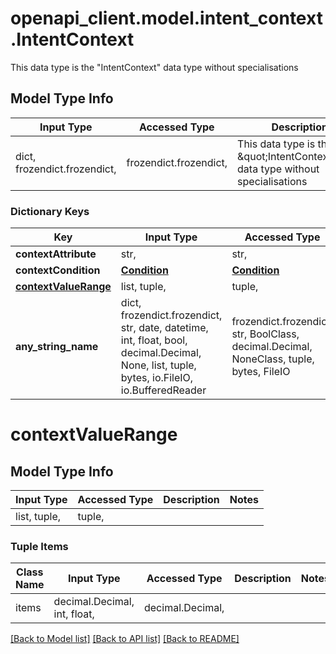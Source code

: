 # openapi_client.model.intent_context.IntentContext

This data type is the \"IntentContext\" data type without specialisations

## Model Type Info
Input Type | Accessed Type | Description | Notes
------------ | ------------- | ------------- | -------------
dict, frozendict.frozendict,  | frozendict.frozendict,  | This data type is the \&quot;IntentContext\&quot; data type without specialisations | 

### Dictionary Keys
Key | Input Type | Accessed Type | Description | Notes
------------ | ------------- | ------------- | ------------- | -------------
**contextAttribute** | str,  | str,  |  | [optional] 
**contextCondition** | [**Condition**](Condition.md) | [**Condition**](Condition.md) |  | [optional] 
**[contextValueRange](#contextValueRange)** | list, tuple,  | tuple,  |  | [optional] 
**any_string_name** | dict, frozendict.frozendict, str, date, datetime, int, float, bool, decimal.Decimal, None, list, tuple, bytes, io.FileIO, io.BufferedReader | frozendict.frozendict, str, BoolClass, decimal.Decimal, NoneClass, tuple, bytes, FileIO | any string name can be used but the value must be the correct type | [optional]

# contextValueRange

## Model Type Info
Input Type | Accessed Type | Description | Notes
------------ | ------------- | ------------- | -------------
list, tuple,  | tuple,  |  | 

### Tuple Items
Class Name | Input Type | Accessed Type | Description | Notes
------------- | ------------- | ------------- | ------------- | -------------
items | decimal.Decimal, int, float,  | decimal.Decimal,  |  | 

[[Back to Model list]](../../README.md#documentation-for-models) [[Back to API list]](../../README.md#documentation-for-api-endpoints) [[Back to README]](../../README.md)

